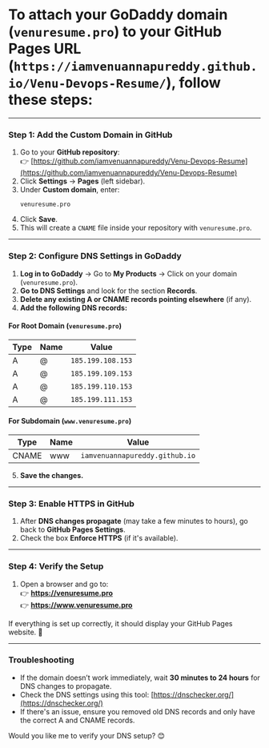 # To attach your **GoDaddy domain (`venuresume.pro`)** to your **GitHub Pages URL (`https://iamvenuannapureddy.github.io/Venu-Devops-Resume/`)**, follow these steps:

---

### **Step 1: Add the Custom Domain in GitHub**
1. Go to your **GitHub repository**:  
   👉 [https://github.com/iamvenuannapureddy/Venu-Devops-Resume](https://github.com/iamvenuannapureddy/Venu-Devops-Resume)  
2. Click **Settings** → **Pages** (left sidebar).  
3. Under **Custom domain**, enter:  
   ```
   venuresume.pro
   ```
4. Click **Save**.  
5. This will create a `CNAME` file inside your repository with `venuresume.pro`.

---

### **Step 2: Configure DNS Settings in GoDaddy**
1. **Log in to GoDaddy** → Go to **My Products** → Click on your domain (`venuresume.pro`).  
2. **Go to DNS Settings** and look for the section **Records**.  
3. **Delete any existing A or CNAME records pointing elsewhere** (if any).  
4. **Add the following DNS records:**

#### **For Root Domain (`venuresume.pro`)**
| Type  | Name  | Value                     |
|-------|-------|---------------------------|
| A     | @     | `185.199.108.153`         |
| A     | @     | `185.199.109.153`         |
| A     | @     | `185.199.110.153`         |
| A     | @     | `185.199.111.153`         |

#### **For Subdomain (`www.venuresume.pro`)**
| Type  | Name  | Value                                  |
|-------|-------|----------------------------------------|
| CNAME | www   | `iamvenuannapureddy.github.io` |

5. **Save the changes.**  

---

### **Step 3: Enable HTTPS in GitHub**
1. After **DNS changes propagate** (may take a few minutes to hours), go back to **GitHub Pages Settings**.  
2. Check the box **Enforce HTTPS** (if it's available).  

---

### **Step 4: Verify the Setup**
1. Open a browser and go to:  
   👉 **https://venuresume.pro**  
   👉 **https://www.venuresume.pro**  

If everything is set up correctly, it should display your GitHub Pages website. 🚀  

---

### **Troubleshooting**
- If the domain doesn’t work immediately, wait **30 minutes to 24 hours** for DNS changes to propagate.  
- Check the DNS settings using this tool: [https://dnschecker.org/](https://dnschecker.org/)  
- If there's an issue, ensure you removed old DNS records and only have the correct A and CNAME records.  

Would you like me to verify your DNS setup? 😊
